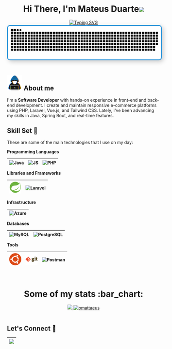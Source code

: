 <h1 align="center"><b>Hi There, I'm Mateus Duarte</b><img src="https://media.giphy.com/media/hvRJCLFzcasrR4ia7z/giphy.gif" width="35"></h1>
<div align="center">
  <a href="https://git.io/typing-svg"><img src="https://readme-typing-svg.demolab.com?font=Fira+Code&pause=1000&center=true&vCenter=true&random=false&width=435&lines=Magic.+Do+not+touch." alt="Typing SVG" /></a>
</div>


<!--- snake -->
<div align="center">
  <a href="https://1999azzar.github.io/1999AZZAR/">
    <img src="/grid-snake.svg" alt="snake" style="border: 3px solid #3498db; border-radius: 10px; box-shadow: 5px 5px 15px rgba(0, 0, 0, 0.2);">
  </a>
</div>
<br>

## <picture><img src = "https://github.com/0xAbdulKhalid/0xAbdulKhalid/raw/main/assets/mdImages/about_me.gif" width = 50px></picture> **About me**

I'm a **Software Developer** with hands-on experience in front-end and back-end development. I create and maintain responsive e-commerce platforms using PHP, Laravel, Vue.js, and Tailwind CSS. Lately, I've been advancing my skills in Java, Spring Boot, and real-time features.

## Skill Set :muscle:

These are some of the main technologies that I use on my day:

**Programming Languages**

<img title="Java" alt="Java" width="40px" src="https://cdn.jsdelivr.net/gh/devicons/devicon@latest/icons/java/java-original-wordmark.svg" />|<img alt="JS" title="JavaScript" width="40px" src="https://cdn.jsdelivr.net/gh/devicons/devicon@latest/icons/javascript/javascript-original.svg">|<img title="PHP" alt="PHP" width="40px" src="https://cdn.jsdelivr.net/gh/devicons/devicon@latest/icons/php/php-original.svg" >
|--|--|--|

**Libraries and Frameworks**

<img title="SpringBoot" alt="SpringBoot" width="40px" src="https://raw.githubusercontent.com/github/explore/master/topics/spring/spring.png">|<img title="Laravel" alt="Laravel" width="40px" src="https://cdn.jsdelivr.net/gh/devicons/devicon@latest/icons/laravel/laravel-original.svg">
|--|--|

**Infrastructure**

<img title="Azure" alt="Azure" width="40px" src="https://cdn.jsdelivr.net/gh/devicons/devicon@latest/icons/azure/azure-original-wordmark.svg">|
|--|

**Databases**

<img title="MySQL" alt="MySQL" width="40px" src="https://cdn.jsdelivr.net/gh/devicons/devicon@latest/icons/mysql/mysql-original-wordmark.svg">|<img title="PostgreSQL" alt="PostgreSQL" width="40px" src="https://cdn.jsdelivr.net/gh/devicons/devicon@latest/icons/postgresql/postgresql-original-wordmark.svg">
|--|--|

**Tools**

<img title="Ubuntu" alt="Ubuntu" width="40px" src="https://raw.githubusercontent.com/github/explore/master/topics/ubuntu/ubuntu.png">|<img title="git" alt="git" width="40px" src="https://raw.githubusercontent.com/github/explore/master/topics/git/git.png">|<img title="Postman" alt="Postman" width="40px" src="https://cdn.jsdelivr.net/gh/devicons/devicon@latest/icons/postman/postman-original.svg">
|--|--|--|
<br>

<h1 align="center"> Some of my stats :bar_chart: </h1>
<div align="center">
  <a href="https://github.com/omattaeus/">
      <img src="https://github-readme-stats.vercel.app/api?username=omattaeus&include_all_commits=true&count_private=true&show_icons=true&line_height=20&title_color=7A7ADB&icon_color=2234AE&text_color=D3D3D3&bg_color=0,000000,130F40" width="450"/>
  <img src="https://github-readme-stats.vercel.app/api/top-langs?username=omattaeus&show_icons=true&locale=en&layout=compact&line_height=20&title_color=7A7ADB&icon_color=2234AE&text_color=D3D3D3&bg_color=0,000000,130F40" width="375"  alt="omattaeus"/>
</a>
</div>


<br>

## Let's Connect :handshake:

<a href="https://www.linkedin.com/in/mateusgd/"><img src="https://cdn2.iconfinder.com/data/icons/social-media-2285/512/1_Linkedin_unofficial_colored_svg-128.png" width="40"></a>|
|--
